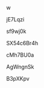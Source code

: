 w
































jE7Lqzi
















sf9wj0k








SX54c6Br4h




cMh7BU0a


AgWngnSk

B3pXKpv
